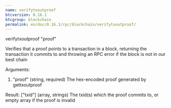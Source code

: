 ```yaml
---
name: verifytxoutproof
btcversion: 0.16.1
btcgroup: blockchain
permalink: en/doc/0.16.1/rpc/blockchain/verifytxoutproof/
---
```


verifytxoutproof "proof"

Verifies that a proof points to a transaction in a block, returning the transaction it commits to
and throwing an RPC error if the block is not in our best chain

Arguments:
1. "proof"    (string, required) The hex-encoded proof generated by gettxoutproof

Result:
["txid"]      (array, strings) The txid(s) which the proof commits to, or empty array if the proof is invalid


